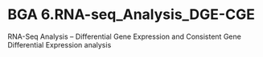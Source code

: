# BGA 6.RNA-seq_Analysis_DGE-CGE
RNA-Seq Analysis – Differential Gene Expression and Consistent Gene Differential Expression analysis
